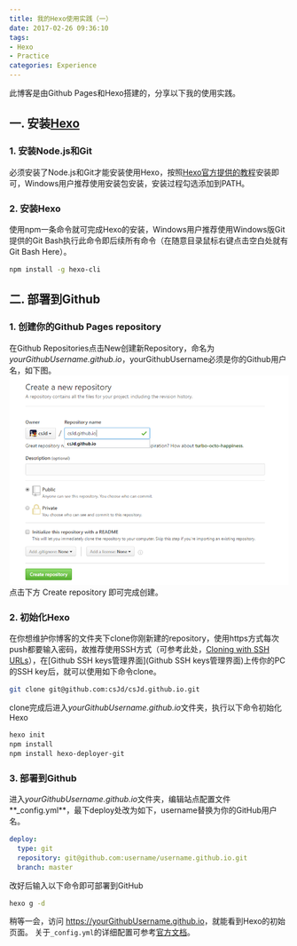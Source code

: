 ```yaml
---
title: 我的Hexo使用实践（一）
date: 2017-02-26 09:36:10
tags:
- Hexo
- Practice
categories: Experience
---
```


此博客是由Github Pages和Hexo搭建的，分享以下我的使用实践。
## 一. 安装[Hexo](https://hexo.io/zh-cn/)
### 1. 安装Node.js和Git
必须安装了Node.js和Git才能安装使用Hexo，按照[Hexo官方提供的教程](https://hexo.io/zh-cn/docs/index.html)安装即可，Windows用户推荐使用安装包安装，安装过程勾选添加到PATH。

<!-- more -->

### 2. 安装Hexo
使用npm一条命令就可完成Hexo的安装，Windows用户推荐使用Windows版Git提供的Git Bash执行此命令即后续所有命令（在随意目录鼠标右键点击空白处就有Git Bash Here）。
``` bash
npm install -g hexo-cli
```

## 二. 部署到Github
### 1. 创建你的Github Pages repository
在Github Repositories点击New创建新Repository，命名为*yourGithubUsername.github.io*，yourGithubUsername必须是你的Github用户名，如下图。
![](https://github.com/csJd/csJd.github.io/raw/res/My-Practice-with-Hexo.png)
点击下方 Create repository 即可完成创建。

### 2. 初始化Hexo
在你想维护你博客的文件夹下clone你刚新建的repository，使用https方式每次push都要输入密码，故推荐使用SSH方式（可参考此处，[Cloning with SSH URLs](https://help.github.com/articles/which-remote-url-should-i-use/#cloning-with-ssh-urls)），在[Github SSH keys管理界面](Github SSH keys管理界面)上传你的PC的SSH key后，就可以使用如下命令clone。
``` bash
git clone git@github.com:csJd/csJd.github.io.git
```
clone完成后进入*yourGithubUsername.github.io*文件夹，执行以下命令初始化Hexo
``` bash
hexo init
npm install
npm install hexo-deployer-git
```
### 3. 部署到Github
进入*yourGithubUsername.github.io*文件夹，编辑站点配置文件**_config.yml**，最下deploy处改为如下，username替换为你的GitHub用户名。
``` yaml
deploy:
  type: git
  repository: git@github.com:username/username.github.io.git
  branch: master
```
改好后输入以下命令即可部署到GitHub
``` bash
hexo g -d
```
稍等一会，访问 <https://yourGithubUsername.github.io>，就能看到Hexo的初始页面。
关于`_config.yml`的详细配置可参考[官方文档](https://hexo.io/zh-cn/docs/configuration.html)。
